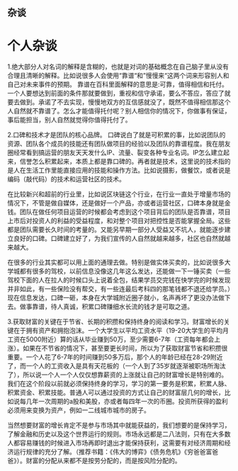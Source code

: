 ## 杂谈

# 个人杂谈
1.绝大部分人对名词的解释是含糊的，也就是对词的基础概念在自己脑子里从没有合理且清晰的解释。比如说很多人会使用“靠谱“和”慢慢来“这两个词来形容别人和自己对未来事件的预期。
靠谱在百科里面解释的意思是:可靠，值得相信和托付。一个人要想达到前面的条件那就要做到，重视和信守承诺，要么不答应，答应了就要去做到。承诺了不去实现，慢慢地双方的互信感就没了，既然不值得相信那这个人自然就不靠谱了。怎么才能值得托付呢？别人相信你的情况下，你做事有保证，事后能担当，别人自然就觉得你值得托付了。

2.口碑和技术才是团队的核心品牌。 口碑说白了就是可积累的事，比如说团队的资源、团队各个成员的技能还有团队做项目的经验以及团队的靠谱程度。我在朋友圈经常看到搞运营的朋友天天发什么IP、流量、裂变各种专业名词。IP怎么建立起来，信誉怎么积累起来，本质上都是靠口碑的。再者就是技术，这里说的技术指的是人在生活工作里能直接应用的技能和操作方法。比如说摄影，做餐饮，或者说是编码（敲代码）的技术和运营社区的技术。

在比较新兴和超前的行业里，比如说区块链这个行业，在行业一直处于增量市场的情况下，不管是做自媒体，还是做好一个产品，亦或者运营社区，口碑本身就是金钱。团队在做任何项目运营的时候都会考虑到这个项目背后的团队是否靠谱，项目上市后对投资人的利益的受益程度，和对整个项目对把控性是否能掌握全局。这些都是团队需要长久时间的考量的。又能另早期一部分人受益又不坑人，就能逐步建立良好的口碑。口碑建立好了，为我们宣传的人自然就越来越多，社区也自然就越来越大。

在很多的行业其实都可以用上面的通理去做。特别是做实体买卖的，比如说很多大学城都有很多的驾校，以前信息没像这几年这么发达，还能做一下一锤买卖（一些驾校下面的人在拉人的时候口头上说着全包，结果学员交完钱在快学完的时候发现并非如此，有一些保险没有帮交，有一些连最后考科四的那笔钱都不退还给学员。）现在信息发达，口碑一砸，本身在大学城附近圈子就小，名声再坏了更没办法做下去。做事靠谱，待人真诚，积累口碑赚细水长流的钱才是可取之道。

3.获取财富的关键在于节省、长期的积攒和保持终身的阅读和学习。财富增长的关键在于拥有资产和拥抱泡沫。一个大学生以平均工资水平（19-20大学生的平均月工资在5000附近）算的话从毕业赚到50万，至少需要6-7年（工资每年都会上涨）。如果在不节省的情况下，甚至要更长时间，所以为了获取财富节省和积攒很重要。一个人花了6-7年的时间赚到50多万后，那个人的年龄已经在28-29附近了，而一个人的工资收入是具有天花板的（一个人到了35岁就逐渐被职场所淘汰了），所以说一个人一个人仅仅想靠薪资的上涨就让自己的财富增长是特别难的。我们在这个阶段以前就必须保持终身的学习，学习的第一要务是积累，积累人脉、积累资金、积累技能。普通人可以通过投资的方式让自己的财富层几何的增长，比如说每几年一次周期的a股和美股，亦或者每四年一次的币圈。投资所获得的盈利必须用来变换为资产，例如一二线城市城市的房子。

当然想要财富的增长肯定不是参与市场其中就能获益的，我们想要的是保持学习，了解金融和历史以及这个世界运行的规则。市场永远都是二八法则，只有在大多数人都容易赚钱的时候进入市场再即时退出才能保持获利，这需要有对经济周期和经济运行规律的充分了解。（推荐书籍：《伟大的博弈》《债务危机》《穷爸爸富爸爸》）。财富的分配从来都不是按劳分配的，而是按风险分配的。